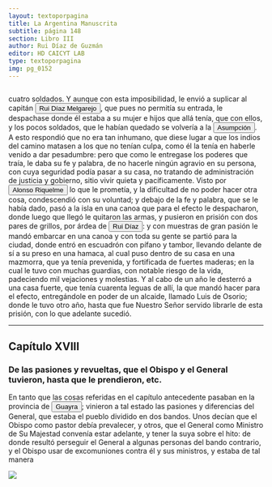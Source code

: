 ```yaml
---
layout: textoporpagina
title: La Argentina Manuscrita
subtitle: página 148
section: Libro III
author: Rui Díaz de Guzmán
editor: HD CAICYT LAB
type: textoporpagina
img: pg_0152
---
```


<div class="row">
    <div class="column">
<p>cuatro soldados. Y aunque con esta imposibilidad, le envió a suplicar al capitán <button class="balloon" data-balloon-pos="up" data-balloon-length="large" data-balloon="Ruy Díaz de Melgarejo (Salteras de Sevilla, 1519 – Santa Fe la Vieja, 1602) fue un militar, conquistador, explorador, estadista, minero y burócrata colonial español establecido en la región del Río de la Plata. Su vida estuvo marcada por guerras, conspiraciones, persecuciones y conflictos familiares. Junto a Juan de Salazar, Alonso Riquelme de Guzmán y Diego de Abreu se opuso al gobierno asunceno de Domingo Martínez de Irala, apoyando al deportado Álvar Núñez Cabeza de Vaca. Gobernó de manera casi absoluta e independiente la antigua provincia asuncena del Guayrá, fácticamente durante 20 años, y luego de separarla de Asunción en 1575, con el título de teniente de gobernador del Guayrá unos 15 años más.">Rui Díaz Melgarejo</button>, que pues no permitía su entrada, le despachase donde él estaba a su mujer e hijos que allá tenía, que con ellos, y los pocos soldados, que le habían quedado se volvería a la <a href="https://recogito.pelagios.org/document/wzqxhk0h3vpikm/part/1/edit#8e97e182-ee61-4455-b991-7b2f1f49f82a" target="_blank"><button class="balloon" data-balloon-pos="up" data-balloon-length="large" data-balloon="Asunción del Paraguay.">Asumpción</button></a>. A esto respondió que no era tan inhumano, que diese lugar a que los indios del camino matasen a los que no tenían culpa, como él la tenía en haberle venido a dar pesadumbre: pero que como le entregase los poderes que traía, le daba su fe y palabra, de no hacerle ningún agravio en su persona, con cuya seguridad podía pasar a su casa, no tratando de administración de justicia y gobierno, sitio vivir quieta y pacíficamente. Visto por <button class="balloon" data-balloon-pos="up" data-balloon-length="large" data-balloon="Alonso Riquelme de Guzmán y Ponce de León - nació en Jerez de la Frontera por 1519. Ruy Díaz de Guzmán - su padre - le declaró hijo suyo y de Violante Ponce de León, el 13-VIII-1528, en una escritura de poder general a favor de Juan de Xerez, procurador de Sevilla. Desde su infancia y hasta su primera juventud sirvió de paje y luego como secretario de sus presuntos deudos los Duques de Medina Sidonia, Juan Alonso de Guzmán y Ana de Aragón. Tenía 21 años cuando se alistó en la armada de su pariente Alvar Núñez Cabeza de Vaca (tío carnal de su madrastra y del mismo linaje de su abuela Catalina de Zurita), y zarpó con rumbo al Río de la Plata .">Alonso Riquelme</button> lo que le prometía, y la dificultad de no poder hacer otra cosa, condescendió con su voluntad; y debajo de la fe y palabra, que se le había dado, pasó a la isla en una canoa que para el efecto le despacharon, donde luego que llegó le quitaron las armas, y pusieron en prisión con dos pares de grillos, por árdea de <button class="balloon" data-balloon-pos="up" data-balloon-length="large" data-balloon="Ruy Díaz de Melgarejo (Salteras de Sevilla, 1519 – Santa Fe la Vieja, 1602) fue un militar, conquistador, explorador, estadista, minero y burócrata colonial español establecido en la región del Río de la Plata. Su vida estuvo marcada por guerras, conspiraciones, persecuciones y conflictos familiares. Junto a Juan de Salazar, Alonso Riquelme de Guzmán y Diego de Abreu se opuso al gobierno asunceno de Domingo Martínez de Irala, apoyando al deportado Álvar Núñez Cabeza de Vaca. Gobernó de manera casi absoluta e independiente la antigua provincia asuncena del Guayrá, fácticamente durante 20 años, y luego de separarla de Asunción en 1575, con el título de teniente de gobernador del Guayrá unos 15 años más.">Rui Díaz</button>: y con muestras de gran pasión le mandó embarcar en una canoa y con toda su gente se partió para la ciudad, donde entró en escuadrón con pífano y tambor, llevando delante de sí a su preso en una hamaca, al cual puso dentro de su casa en una mazmorra, que ya tenía prevenida, y fortificada de fuertes maderas; en la cual le tuvo con muchas guardias, con notable riesgo de la vida, padeciendo mil vejaciones y molestias. Y al cabo de un año le desterró a una casa fuerte, que tenía cuarenta leguas de allí, la que mandó hacer para el efecto, entregándole en poder de un alcaide, llamado Luis de Osorio; donde le tuvo otro año, hasta que fue Nuestro Señor servido librarle de esta prisión, con lo que adelante sucedió.</p><hr><h2>Capítulo XVIII</h2><h3>De las pasiones y revueltas, que el Obispo y el General tuvieron, hasta que le prendieron, etc.</h3><p>En tanto que las cosas referidas en el capítulo antecedente pasaban en la provincia de <a href="https://recogito.pelagios.org/document/wzqxhk0h3vpikm/part/1/edit#4f24b172-9746-4860-9b99-8d7456cd8229" target="_blank"><button class="balloon" data-balloon-pos="up" data-balloon-length="large" data-balloon="Es una amplia región comprendida dentro de la Gobernación del Río de la Plata y el océano Atlántico, en el actual territorio brasileño. Fue colonizada desde Asunción del Paraguay, pero las constantes incursiones de los bandeirantes portugueses frenaron su expansión.">Guayra</button></a>; vinieron a tal estado las pasiones y diferencias del General, que estaba el pueblo dividido en dos bandos. Unos decían que el Obispo como pastor debía prevalecer, y otros, que el General como Ministro de Su Majestad convenía estar adelante, y tener la suya sobre el hito: de donde resultó perseguir el General a algunas personas del bando contrario, y el Obispo usar de excomuniones contra él y sus ministros, y estaba de tal manera </p></div>

<div class="column">
<a href="{{site.baseurl}}/assets/img/argentina_manuscrita/{{page.img}}.jpg"><img src="{{site.baseurl}}/assets/img/argentina_manuscrita/{{page.img}}.jpg"></a>
    </div>
</div>